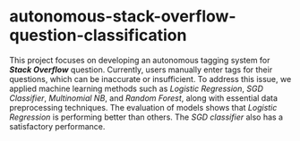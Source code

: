 # autonomous-stack-overflow-question-classification

This project focuses on developing an autonomous tagging system for <b><i>Stack Overflow</i></b> question. Currently, users manually enter tags for their questions, which can be inaccurate
 or insufficient. To address this issue, we applied machine learning
 methods such as <i>Logistic Regression</i>, <i>SGD Classifier</i>, <i>Multinomial
 NB</i>, and <i>Random Forest</i>, along with essential data preprocessing
 techniques. The evaluation of models shows that <i>Logistic Regression</i> is performing better than others. The <i>SGD classifier</i>
 also has a satisfactory performance.
